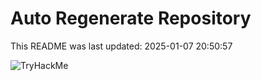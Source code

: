 # Auto Regenerate Repository

This README was last updated: 2025-01-07 20:50:57

 ![TryHackMe](https://tryhackme.com/badge/533634)